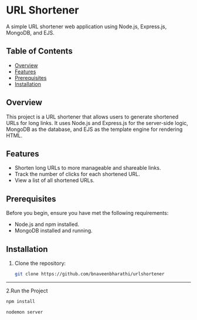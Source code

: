 # URL Shortener

A simple URL shortener web application using Node.js, Express.js, MongoDB, and EJS.

## Table of Contents
- [Overview](#overview)
- [Features](#features)
- [Prerequisites](#prerequisites)
- [Installation](#installation)


## Overview

This project is a URL shortener that allows users to generate shortened URLs for long links. It uses Node.js and Express.js for the server-side logic, MongoDB as the database, and EJS as the template engine for rendering HTML.

## Features

- Shorten long URLs to more manageable and shareable links.
- Track the number of clicks for each shortened URL.
- View a list of all shortened URLs.

## Prerequisites

Before you begin, ensure you have met the following requirements:

- Node.js and npm installed.
- MongoDB installed and running.

## Installation

1. Clone the repository:

   ```bash
   git clone https://github.com/bnaveenbharathi/urlshortener
****
2.Run the Project
  ```bash
npm install
```
   ```bash
nodemon server
   ```
